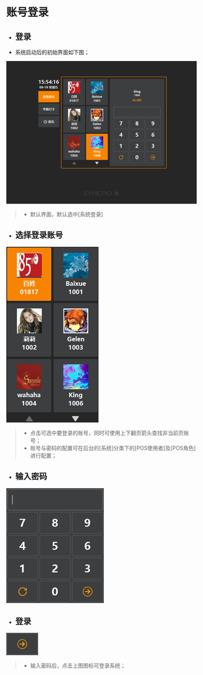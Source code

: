 # 账号登录  

* ## 登录  
* 系统启动后的初始界面如下图；  

![](1.1账号登陆.png)
> * 默认界面，默认选中[系统登录]  



* ## 选择登录账号  
 ![](选择账号.png)  
> * 点击可选中要登录的账号，同时可使用上下翻页箭头查找非当前页账号；  
> * 账号与密码的配置可在后台的[系统]分类下的[POS使用者]及[POS角色]进行配置；  

* ## 输入密码  
![](输入密码.png)  


* ## 登录  
![](确认icon.png)  
> * 输入密码后，点击上图图标可登录系统；

 



